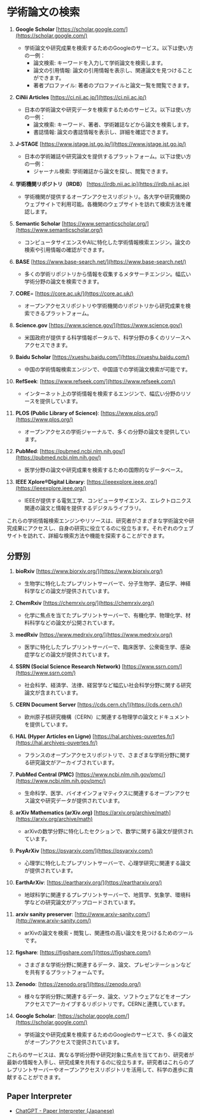# 学術論文の検索

1. **Google Scholar** [https://scholar.google.com/](https://scholar.google.com/)
   - 学術論文や研究成果を検索するためのGoogleのサービス。以下は使い方の一例：
     - 論文検索: キーワードを入力して学術論文を検索します。
     - 論文の引用情報: 論文の引用情報を表示し、関連論文を見つけることができます。
     - 著者プロファイル: 著者のプロファイルと論文一覧を閲覧できます。

1. **CiNii Articles** [https://ci.nii.ac.jp/](https://ci.nii.ac.jp/)
   - 日本の学術論文や研究データを検索するためのサービス。以下は使い方の一例：
     - 論文検索: キーワード、著者、学術雑誌などから論文を検索します。
     - 書誌情報: 論文の書誌情報を表示し、詳細を確認できます。

1. **J-STAGE** [https://www.jstage.jst.go.jp/](https://www.jstage.jst.go.jp/)
   - 日本の学術雑誌や研究論文を提供するプラットフォーム。以下は使い方の一例：
     - ジャーナル検索: 学術雑誌から論文を探し、閲覧できます。

1. **学術機関リポジトリ（IRDB）** [https://irdb.nii.ac.jp](https://irdb.nii.ac.jp)
   - 学術機関が提供するオープンアクセスリポジトリ。各大学や研究機関のウェブサイトで利用可能。各機関のウェブサイトを訪れて検索方法を確認します。

1. **Semantic Scholar** [https://www.semanticscholar.org/](https://www.semanticscholar.org/)
   - コンピュータサイエンスやAIに特化した学術情報検索エンジン。論文の検索や引用情報の確認ができます。

1. **BASE** [https://www.base-search.net/](https://www.base-search.net/)
   - 多くの学術リポジトリから情報を収集するメタサーチエンジン。幅広い学術分野の論文を検索できます。

1. **CORE**= [https://core.ac.uk/](https://core.ac.uk/)
   - オープンアクセスリポジトリや学術機関のリポジトリから研究成果を検索できるプラットフォーム。

1. **Science.gov** [https://www.science.gov/](https://www.science.gov/)
   - 米国政府が提供する科学情報ポータルで、科学分野の多くのリソースへアクセスできます。

1. **Baidu Scholar** [https://xueshu.baidu.com/](https://xueshu.baidu.com/)
   - 中国の学術情報検索エンジンで、中国語での学術論文検索が可能です。

1. **RefSeek**: [https://www.refseek.com/](https://www.refseek.com/)
    - インターネット上の学術情報を検索するエンジンで、幅広い分野のリソースを提供しています。

1. **PLOS (Public Library of Science)**: [https://www.plos.org/](https://www.plos.org/)
    - オープンアクセスの学術ジャーナルで、多くの分野の論文を提供しています。

1. **PubMed**: [https://pubmed.ncbi.nlm.nih.gov/](https://pubmed.ncbi.nlm.nih.gov/)
    - 医学分野の論文や研究成果を検索するための国際的なデータベース。

1. **IEEE Xplore®Digital Library**: [https://ieeexplore.ieee.org/](https://ieeexplore.ieee.org/)
    - IEEEが提供する電気工学、コンピュータサイエンス、エレクトロニクス関連の論文と情報を提供するデジタルライブラリ。

これらの学術情報検索エンジンやリソースは、研究者がさまざまな学術論文や研究成果にアクセスし、自身の研究に役立てるのに役立ちます。それぞれのウェブサイトを訪れて、詳細な検索方法や機能を探索することができます。

## 分野別

1. **bioRxiv** [https://www.biorxiv.org/](https://www.biorxiv.org/)
   - 生物学に特化したプレプリントサーバーで、分子生物学、遺伝学、神経科学などの論文が提供されています。

1. **ChemRxiv** [https://chemrxiv.org/](https://chemrxiv.org/)
   - 化学に焦点を当てたプレプリントサーバーで、有機化学、物理化学、材料科学などの論文が公開されています。

1. **medRxiv** [https://www.medrxiv.org/](https://www.medrxiv.org/)
   - 医学に特化したプレプリントサーバーで、臨床医学、公衆衛生学、感染症学などの論文が提供されています。

1. **SSRN (Social Science Research Network)** [https://www.ssrn.com/](https://www.ssrn.com/)
   - 社会科学、経済学、法律、経営学など幅広い社会科学分野に関する研究論文が含まれています。

1. **CERN Document Server** [https://cds.cern.ch/](https://cds.cern.ch/)
   - 欧州原子核研究機構（CERN）に関連する物理学の論文とドキュメントを提供しています。

1. **HAL (Hyper Articles en Ligne)** [https://hal.archives-ouvertes.fr/](https://hal.archives-ouvertes.fr/)
   - フランスのオープンアクセスリポジトリで、さまざまな学術分野に関する研究論文がアーカイブされています。

1. **PubMed Central (PMC)** [https://www.ncbi.nlm.nih.gov/pmc/](https://www.ncbi.nlm.nih.gov/pmc/)
   - 生命科学、医学、バイオインフォマティクスに関連するオープンアクセス論文や研究データが提供されています。

1. **arXiv Mathematics (arXiv.org)** [https://arxiv.org/archive/math](https://arxiv.org/archive/math)
   - arXivの数学分野に特化したセクションで、数学に関する論文が提供されています。

1. **PsyArXiv** [https://psyarxiv.com/](https://psyarxiv.com/)
   - 心理学に特化したプレプリントサーバーで、心理学研究に関連する論文が提供されています。

1. **EarthArXiv**: [https://eartharxiv.org/](https://eartharxiv.org/)
    - 地球科学に関連するプレプリントサーバーで、地質学、気象学、環境科学などの研究論文がアップロードされています。

1. **arxiv sanity preserver**: [http://www.arxiv-sanity.com/](http://www.arxiv-sanity.com/)
    - arXivの論文を検索・閲覧し、関連性の高い論文を見つけるためのツールです。

1. **figshare**: [https://figshare.com/](https://figshare.com/)
    - さまざまな学術分野に関連するデータ、論文、プレゼンテーションなどを共有するプラットフォームです。

1. **Zenodo**: [https://zenodo.org/](https://zenodo.org/)
    - 様々な学術分野に関連するデータ、論文、ソフトウェアなどをオープンアクセスでアーカイブするリポジトリです。CERNと連携しています。

1. **Google Scholar**: [https://scholar.google.com/](https://scholar.google.com/)
    - 学術論文や研究成果を検索するためのGoogleのサービスで、多くの論文がオープンアクセスで提供されています。

これらのサービスは、異なる学術分野や研究対象に焦点を当てており、研究者が最新の情報を入手し、研究成果を共有するのに役立ちます。研究者はこれらのプレプリントサーバーやオープンアクセスリポジトリを活用して、科学の進歩に貢献することができます。


## Paper Interpreter

- [ChatGPT - Paper Interpreter (Japanese)](https://chatgpt.com/g/g-hxDOCBQrs-paper-interpreter-japanese)